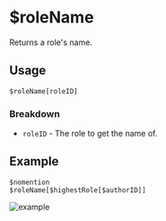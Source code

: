 # $roleName
Returns a role's name.

## Usage
```
$roleName[roleID]
```

### Breakdown
- `roleID` - The role to get the name of.

## Example
```
$nomention
$roleName[$highestRole[$authorID]]
```

![example](https://user-images.githubusercontent.com/69215413/126243723-36bf1e90-01bc-46af-bc81-2bbae05b0d01.png)
